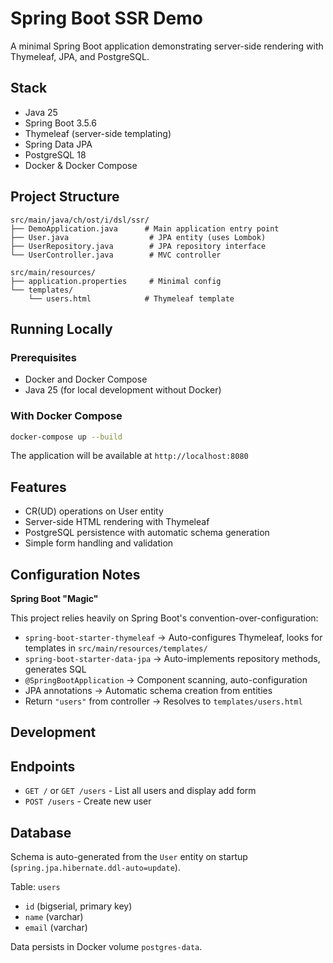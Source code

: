 # Spring Boot SSR Demo

A minimal Spring Boot application demonstrating server-side rendering with Thymeleaf, JPA, and PostgreSQL.

## Stack

- Java 25
- Spring Boot 3.5.6
- Thymeleaf (server-side templating)
- Spring Data JPA
- PostgreSQL 18
- Docker & Docker Compose

## Project Structure

```
src/main/java/ch/ost/i/dsl/ssr/
├── DemoApplication.java      # Main application entry point
├── User.java                  # JPA entity (uses Lombok)
├── UserRepository.java        # JPA repository interface
└── UserController.java        # MVC controller

src/main/resources/
├── application.properties     # Minimal config
└── templates/
    └── users.html            # Thymeleaf template
```

## Running Locally

### Prerequisites

- Docker and Docker Compose
- Java 25 (for local development without Docker)

### With Docker Compose

```bash
docker-compose up --build
```

The application will be available at `http://localhost:8080`

## Features

- CR(UD) operations on User entity
- Server-side HTML rendering with Thymeleaf
- PostgreSQL persistence with automatic schema generation
- Simple form handling and validation

## Configuration Notes

**Spring Boot "Magic"**

This project relies heavily on Spring Boot's convention-over-configuration:

- `spring-boot-starter-thymeleaf` → Auto-configures Thymeleaf, looks for templates in `src/main/resources/templates/`
- `spring-boot-starter-data-jpa` → Auto-implements repository methods, generates SQL
- `@SpringBootApplication` → Component scanning, auto-configuration
- JPA annotations → Automatic schema creation from entities
- Return `"users"` from controller → Resolves to `templates/users.html`

## Development

## Endpoints

- `GET /` or `GET /users` - List all users and display add form
- `POST /users` - Create new user

## Database

Schema is auto-generated from the `User` entity on startup (`spring.jpa.hibernate.ddl-auto=update`).

Table: `users`
- `id` (bigserial, primary key)
- `name` (varchar)
- `email` (varchar)

Data persists in Docker volume `postgres-data`.